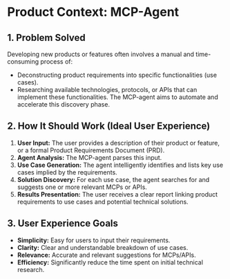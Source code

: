 # Product Context: MCP-Agent

## 1. Problem Solved

Developing new products or features often involves a manual and time-consuming process of:

- Deconstructing product requirements into specific functionalities (use cases).
- Researching available technologies, protocols, or APIs that can implement these functionalities.
The MCP-agent aims to automate and accelerate this discovery phase.

## 2. How It Should Work (Ideal User Experience)

1. **User Input:** The user provides a description of their product or feature, or a formal Product Requirements Document (PRD).
2. **Agent Analysis:** The MCP-agent parses this input.
3. **Use Case Generation:** The agent intelligently identifies and lists key use cases implied by the requirements.
4. **Solution Discovery:** For each use case, the agent searches for and suggests one or more relevant MCPs or APIs.
5. **Results Presentation:** The user receives a clear report linking product requirements to use cases and potential technical solutions.

## 3. User Experience Goals

- **Simplicity:** Easy for users to input their requirements.
- **Clarity:** Clear and understandable breakdown of use cases.
- **Relevance:** Accurate and relevant suggestions for MCPs/APIs.
- **Efficiency:** Significantly reduce the time spent on initial technical research.
